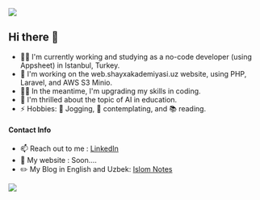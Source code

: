 ![](https://komarev.com/ghpvc/?username=IslomIlkhomov)

## Hi there 👋

- 👨‍🎓 I'm currently working and studying as a no-code developer (using Appsheet) in Istanbul, Turkey.
- 🔬 I'm working on the web.shayxakademiyasi.uz website, using PHP, Laravel, and AWS S3 Minio.
- 🧑‍💻 In the meantime, I'm upgrading my skills in coding.
- 🧠 I'm thrilled about the topic of AI in education.
- ⚡ Hobbies: 🏃 Jogging, 💭 contemplating, and 📚 reading.

#### Contact Info
- 📫 Reach out to me : [LinkedIn](https://www.linkedin.com/in/islomilkhomov/)
- 🚀 My website : Soon....
- ✏️ My Blog in English and Uzbek: [Islom Notes](https://t.me/Islom_Ilkhomov)

<a href="https://github.com/islomilkhomov/">
  <img align="center" src="https://github-readme-stats.vercel.app/api?username=islomilkhomov&count_private=true&show_icons=true&theme=tokyonight&include_all_commits=true" />
</a>
